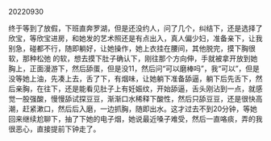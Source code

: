 20220930

终于等到了放假，下班直奔罗湖，但是还没约人，问了几个，纠结下，还是选择了欣宝，等欣宝进房，和她发的艺术照还是有点出入，真人偏少妇，准备亲下，让我别急，碰都不行，随即躺好，让她操作，她上衣挂在腰间，其他脱完，摸下胸很软，那种松弛 的软，想去摸下肚子确认下，刚往那个方向伸，手就被拿开放到她胸上，正面漫游下，然后舔蛋，但是没11，然后问“可以磨棒吗”，我“可以”，但是没等她上油，先凑上去，舌了下，有烟味，让她躺下准备舔逼，躺下后先舌下，然后亲胸，在往下，还是能看见肚子上有妊娠纹，开始舔逼，舌头刚沾到一点，就感觉一股强酸，慢慢舔试探豆豆，渐渐口水稀释下酸性，然后只舔豆豆，还是很快高潮，赶紧漱口，然后后入磨，一边抓胸，随即出水。这才过去不到20分钟，等她回来继续尬聊下，抽了下她的电子烟，她说最近嗓子难受，然后一直咯痰，弄的我很恶心，直接提前下钟走了。

